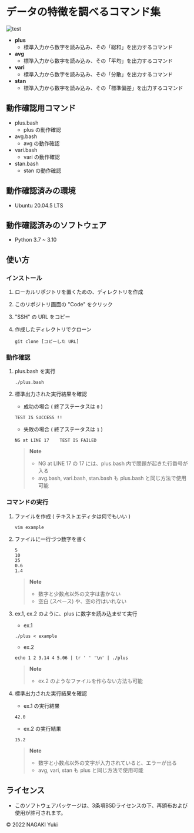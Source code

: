 # データの特徴を調べるコマンド集
![test](https://github.com/Nacky002/robosys2022/actions/workflows/test.yml/badge.svg)

* **plus**
  * 標準入力から数字を読み込み、その「総和」を出力するコマンド
* **avg**
  * 標準入力から数字を読み込み、その「平均」を出力するコマンド
* **vari**
  * 標準入力から数字を読み込み、その「分散」を出力するコマンド
* **stan**
  * 標準入力から数字を読み込み、その「標準偏差」を出力するコマンド

## 動作確認用コマンド

* plus.bash
  * plus の動作確認
* avg.bash
  * avg の動作確認
* vari.bash
  * vari の動作確認
* stan.bash
  * stan の動作確認

## 動作確認済みの環境
* Ubuntu 20.04.5 LTS

## 動作確認済みのソフトウェア
* Python 3.7 ~ 3.10

## 使い方

### インストール

1. ローカルリポジトリを置くための、ディレクトリを作成

1. このリポジトリ画面の "Code" をクリック

1. "SSH" の URL をコピー

1. 作成したディレクトリでクローン

    ```
    git clone [コピーした URL]
    ```

### 動作確認

1. plus.bash を実行

    ```
    ./plus.bash
    ```

1. 標準出力された実行結果を確認

    * 成功の場合 ( 終了ステータスは `0` )
    ```
    TEST IS SUCCESS !!
    ```

    * 失敗の場合 ( 終了ステータスは `1` )
    ```
    NG at LINE 17    TEST IS FAILED
    ```

    > **Note**
    > * NG at LINE 17 の 17 には、plus.bash 内で問題が起きた行番号が入る
    > * avg.bash, vari.bash, stan.bash も plus.bash と同じ方法で使用可能



### コマンドの実行

1. ファイルを作成 ( テキストエディタは何でもいい )

    ```
    vim example
    ```

1. ファイルに一行づつ数字を書く

    ```
    5
    10
    25
    0.6
    1.4
    ```

    > **Note**
    > * 数字と少数点以外の文字は書かない
    > * 空白 (スペース) や、空の行はいれない

1. ex.1, ex.2 のように、plus に数字を読み込ませて実行

    * ex.1
    ```
    ./plus < example
    ```

    * ex.2
    ```
    echo 1 2 3.14 4 5.06 | tr ' ' '\n' | ./plus
    ```

    > **Note**
    > * ex.2 のようなファイルを作らない方法も可能

1. 標準出力された実行結果を確認

    * ex.1 の実行結果
    ```
    42.0
    ```

    * ex.2 の実行結果
    ```
    15.2
    ```

    > **Note**
    > * 数字と小数点以外の文字が入力されていると、エラーが出る
    > * avg, vari, stan も plus と同じ方法で使用可能

## ライセンス
* このソフトウェアパッケージは、3条項BSDライセンスの下、再頒布および使用が許可されます。

© 2022 NAGAKI Yuki
